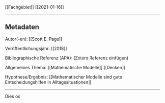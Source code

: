 [[Fachgebiet]] [[2021-01-16]]

---

## Metadaten

Autor(-en): [[Scott E. Page]]

Veröffentlichungsjahr: [[2018]]

Bibliographische Referenz (APA): (Zotero Referenz einfügen)

Allgemeines Thema: [[Mathematische Modelle]] [[Denken]]

Hypothese/Ergebnis: [[Mathematischer Modelle sind gute Entscheidungshilfen in Alltagssituationen]]

---

Dies os